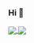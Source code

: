 ### Hi 👋

<a href="https://github.com/xxnuo">
  <img align="center" src="https://github-readme-stats.vercel.app/api?username=xxnuo&theme=swift&show_icons=true" />
</a>

<a href="https://github.com/xxnuo">
  <img align="center" src="https://github-readme-stats.vercel.app/api/top-langs/?username=xxnuo&theme=swift&layout=compact" />
</a>
